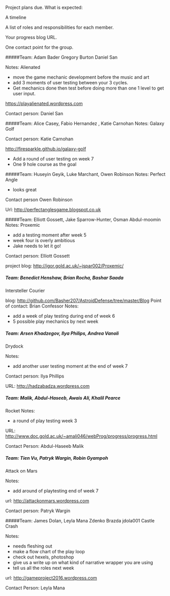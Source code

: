 Project plans due. What is expected:

A timeline 

A list of roles and responsibilities for each member.

Your progress blog URL.

One contact point for the group.

#####Team: Adam Bader Gregory Burton Daniel San

Notes: Alienated 
* move the game mechanic development before the music and art 
* add 3 moments of user testing between your 3 cycles. 
* Get mechanics done then test before doing more than one 1 level to get user input.  

https://playalienated.wordpress.com

Contact person: Daniel San  

#####Team: Alice Casey, Fabio Hernandez , Katie Carnohan
Notes: Galaxy Golf
 
Contact person: Katie Carnohan

http://firesparkle.github.io/galaxy-golf
* Add a round of user testing on week 7
* One 9 hole course as the goal 

#####Team: Huseyin Geyik, Luke Marchant, Owen Robinson 
Notes: Perfect Angle 
* looks great 

Contact person Owen Robinson 

Url: http://perfectanglesgame.blogspot.co.uk 


#####Team: Elliott Gossett, Jake Sparrow-Hunter, Osman Abdul-moomin 
Notes: Proxemic 
* add a testing moment after week 5 
* week four is overly ambitious 
* Jake needs to let it go! 

Contact person: Elliott Gossett 

project blog: http://igor.gold.ac.uk/~jspar002/Proxemic/ 


##### Team: Benedict Henshaw, Brian Rocha, Bashar Saada 
Intersteller Courier  

blog: http://github.com/Basher207/AstroidDefense/tree/master/Blog
Point of contact: Brian Confessor 
Notes: 
* add a week of play testing during end of week 6 
* 5 possible play mechanics by next week 

##### Team: Arsen Khadzegov, Ilya Philips, Andrea Vanoli
Drydock 

Notes: 
* add another user testing moment at the end of week 7 

Contact person: Ilya Phillips 

URL: http://hadzabadza.wordpress.com 

##### Team: Malik, Abdul-Haseeb, Awais Ali, Khalil Pearce  
Rocket 
Notes: 
* a round of play testing week 3 

URL: http://www.doc.gold.ac.uk/~amali046/webProg/progress/progress.html

Contact Person: Abdul-Haseeb Malik 

##### Team: Tien Vu, Patryk Wargin, Robin Gyampoh 
Attack on Mars 

Notes:  
* add around of playtesting end of week 7 

url: http://attackonmars.wordpress.com

Contact person: Patryk Wargin 

#####Team: James Dolan, Leyla Mana Zdenko Brazda jdola001 
Castle Crash 

Notes: 
* needs fleshing out 
* make a flow chart of the play loop 
* check out hexels, photoshop 
* give us a write up on what kind of narrative wrapper you are using
* tell us all the roles next week

url: http://gameproject2016.wordpress.com

Contact Person: Leyla Mana







